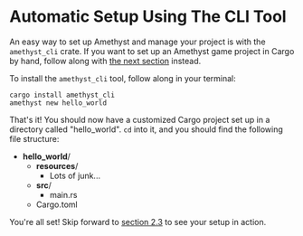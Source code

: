 # Automatic Setup Using The CLI Tool

An easy way to set up Amethyst and manage your project is with the
`amethyst_cli` crate. If you want to set up an Amethyst game project in Cargo by
hand, follow along with [the next section][ci] instead.

[ci]: ./getting_started/manual_cargo_setup.html

To install the `amethyst_cli` tool, follow along in your terminal:

```
cargo install amethyst_cli
amethyst new hello_world
```

That's it! You should now have a customized Cargo project set up in a directory
called "hello_world". `cd` into it, and you should find the following file
structure:

* **hello_world**/
  * **resources**/
    * Lots of junk...
  * **src**/
    * main.rs
  * Cargo.toml

You're all set! Skip forward to [section 2.3][hw] to see your setup in action.

[hw]: ./getting_started/hello_world.html
